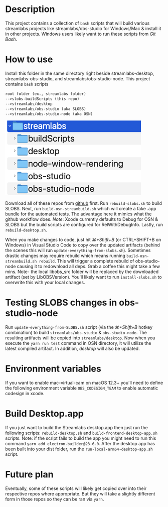 # Description

This project contains a collection of `bash` scripts that will build various streamlabs projects like streamlabs/obs-studio for Windows/Mac & install it in other projects.
Windows users likely want to run these scripts from _Git Bash_.

# How to use

Install this folder in the same directory right beside streamlabs-desktop, streamlabs-obs-studio, and streamlabs/obs-studio-node. This project contains `bash` scripts

```
root folder (ex., streamlabs folder)
-->slobs-buildScripts (this repo)
-->streamlabs/desktop
-->streamlabs/obs-studio (aka SLOBS)
-->streamlabs/obs-studio-node (aka OSN)
```

![folder structure](folder_layout.png)

Download all of these repos from [github](https://github.com/streamlabs) first. Run `rebuild-slobs.sh` to build SLOBS. Next, run `build-osn-streambuild.sh` which will create a fake .app bundle for the automated tests. The advantage here it mimics what the
github workflow does. _Note_: Xcode currently defaults to Debug for OSN & SLOBS but the build scripts are configured for RelWithDebugInfo. Lastly, run `rebuild-desktop.sh`.

When you make changes to code, just hit _⌘+Shift+B_ (or CTRL+SHIFT+B on Windows) in Visual Studio Code to copy over the updated artifacts (behind the scenes this will run `update-everything-from-slobs.sh`). Sometimes drastic changes may require rebuild which means running `build-osn-streambuild.sh rebuild`. This will trigger a complete rebuild of obs-studio-node causing it to redownload all deps. Grab a coffee this might take a few mins. Note- the local libobs_src folder will be replaced by the downloaded artifact (set by LibOBSVersion). You'll likely want to run `install-slobs.sh` to overwrite this with your local changes.

# Testing SLOBS changes in obs-studio-node

Run `update-everything-from-SLOBS.sh` script (via the _⌘+Shift+B_ hotkey combination) to build `streamlabs/obs-studio` & `obs-studio-node`. The resulting artifacts will be copied into `streamlabs/desktop`. Now when you execute the `yarn run test` command in OSN directory, it will utilize the latest compiled artifact. In addition, _desktop_ will also be updated.

# Environment variables

If you want to enable mac-virtual-cam on macOS 12.3+ you'll need to define the following environment variable `OBS_CODESIGN_TEAM` to enable automatic codesign in xcode.

# Build Desktop.app

If you just want to build the Streamlabs desktop.app then just run the following scripts:
`rebuild-desktop.sh` and `build-frontend-desktop-app.sh` scripts. Note: if the script fails to build the app you might need to run this command `yarn add electron-builder@23.6.0`. After the desktop app has been built into your dist folder, run the `run-local-arm64-desktop-app.sh` script.

# Future plan

Eventually, some of these scripts will likely get copied over into their respective repos where appropriate. But they will take a slightly different form in those repos so they can be ran via `yarn`.
